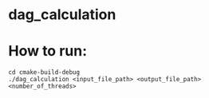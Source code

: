 # dag_calculation

# How to run:


    cd cmake-build-debug
    ./dag_calculation <input_file_path> <output_file_path> <number_of_threads>
